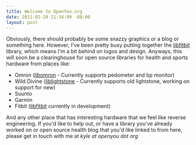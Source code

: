 ```yaml
--- 
title: Welcome to OpenYou.org
date: 2011-02-20 21:34:09 -08:00
layout: post
---
```


Obviously, there should probably be some snazzy graphics or a blog
or something here. However, I've been pretty busy putting together the
<A HREF='http://www.github.com/openyou/libfitbit/'>libfitbit</A> 
library, which means I'm a bit behind on logos and design. Anyways,
this will soon be a clearinghouse for open source libraries for health
and sports hardware from places like:

	
* Omron (<A HREF='http://www.github.com/qdot/libomron'>libomron</A> - Currently supports pedometer and bp monitor)
* Wild Divine (<A HREF='http://www.github.com/qdot/liblightstone'>liblightstone</A> - Currently supports old lightstone, working on support for new)
* Suunto
* Garmin
* Fitbit (<A HREF='http://www.github.com/qdot/libfitbit'>libfitbit</A> currently in development)


And any other place that has interesting hardware that we feel like
reverse engineering. If you'd like to help out, or have a library
you've already worked on or open source health blog that you'd like
linked to from here, please get in touch with me at *kyle at openyou
dot org*
